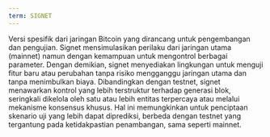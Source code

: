 ```yaml
---
term: SIGNET
---
```


Versi spesifik dari jaringan Bitcoin yang dirancang untuk pengembangan dan pengujian. Signet mensimulasikan perilaku dari jaringan utama (mainnet) namun dengan kemampuan untuk mengontrol berbagai parameter. Dengan demikian, signet menyediakan lingkungan untuk menguji fitur baru atau perubahan tanpa risiko mengganggu jaringan utama dan tanpa menimbulkan biaya. Dibandingkan dengan testnet, signet menawarkan kontrol yang lebih terstruktur terhadap generasi blok, seringkali dikelola oleh satu atau lebih entitas terpercaya atau melalui mekanisme konsensus khusus. Hal ini memungkinkan untuk penciptaan skenario uji yang lebih dapat diprediksi, berbeda dengan testnet yang tergantung pada ketidakpastian penambangan, sama seperti mainnet.